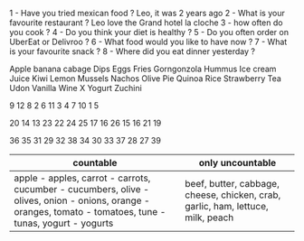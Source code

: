 1 - Have you tried mexican food ? Leo, it was 2 years ago
2 - What is your favourite restaurant ? Leo love the Grand hotel la cloche
3 - how often do you cook ?
4 - Do you think your diet is healthy ?
5 - Do you often order on UberEat or Delivroo ?
6 - What food would you like to have now ?
7 - What is your favourite snack ?
8 - Where did you eat dinner yesterday ?

Apple
banana
cabage
Dips
Eggs
Fries
Gorngonzola
Hummus
Ice cream
Juice
Kiwi
Lemon
Mussels
Nachos
Olive
Pie
Quinoa
Rice
Strawberry
Tea
Udon
Vanilla
Wine
X
Yogurt
Zuchini

9
12
8
2
6
11
3
4
7
10
1
5

20
14
13
23
22
24
25
17
16
26
15
16
21
19

36
35
31
29
32
38
34
30
33
37
28
27
39

countable | only uncountable
 --- | ---
apple - apples, carrot - carrots, cucumber - cucumbers, olive - olives, onion - onions, orange - oranges, tomato - tomatoes, tune - tunas, yogurt - yogurts | beef, butter, cabbage, cheese, chicken, crab, garlic, ham, lettuce, milk, peach


